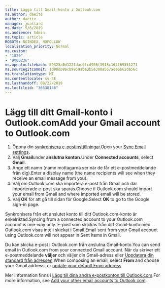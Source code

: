 ```yaml
---
title: Lägga till Gmail-konto i Outlook.com
ms.author: daeite
author: daeite
manager: joallard
ms.date: 5/6/2019
ms.audience: Admin
ms.topic: article
ROBOTS: NOINDEX, NOFOLLOW
localization_priority: Normal
ms.custom:
- "1820"
- "9000236"
ms.openlocfilehash: 59325a0d1221dac6fcd905f3918c164f69551271
ms.sourcegitcommit: 1d98db8acb9959aba3b5e308a567ade6b62da56c
ms.translationtype: MT
ms.contentlocale: sv-SE
ms.lasthandoff: 08/22/2019
ms.locfileid: "36538146"
---
```

# <a name="add-your-gmail-account-to-outlookcom"></a><span data-ttu-id="3e43d-102">Lägg till ditt Gmail-konto i Outlook.com</span><span class="sxs-lookup"><span data-stu-id="3e43d-102">Add your Gmail account to Outlook.com</span></span>

1. <span data-ttu-id="3e43d-103">Öppna din [synkronisera e-postinställningar](https://go.microsoft.com/fwlink/?linkid=875264).</span><span class="sxs-lookup"><span data-stu-id="3e43d-103">Open your [Sync Email settings](https://go.microsoft.com/fwlink/?linkid=875264).</span></span>
2. <span data-ttu-id="3e43d-104">Välj **Gmail**under **anslutna konton**.</span><span class="sxs-lookup"><span data-stu-id="3e43d-104">Under **Connected accounts**, select **Gmail**.</span></span>
3. <span data-ttu-id="3e43d-105">Ange ett namn (namn mottagarna ser när de får ett e-postmeddelande från dig).</span><span class="sxs-lookup"><span data-stu-id="3e43d-105">Enter a display name (the name recipients will see when they receive an email message from you).</span></span>
4. <span data-ttu-id="3e43d-106">Välj om Outlook.com ska importera e-post från Gmail och där importerade e-post ska sparas.</span><span class="sxs-lookup"><span data-stu-id="3e43d-106">Choose if Outlook.com should import your email from Gmail and where imported email will be stored.</span></span>
5. <span data-ttu-id="3e43d-107">Välj **OK** för att gå till sidan för Google.</span><span class="sxs-lookup"><span data-stu-id="3e43d-107">Select **OK** to go to the Google sign-in page.</span></span>

<span data-ttu-id="3e43d-108">Synkronisera från ett anslutet konto till ditt Outlook.com-konto är enkelriktad.</span><span class="sxs-lookup"><span data-stu-id="3e43d-108">Syncing from a connected account to your Outlook.com account is one-way only.</span></span> <span data-ttu-id="3e43d-109">E-post som skickas från ditt Gmail-konto med Outlook.com visas inte i skickat i Gmail.</span><span class="sxs-lookup"><span data-stu-id="3e43d-109">Email sent from your Gmail account using Outlook.com will not appear in Sent Items in Gmail.</span></span>

<span data-ttu-id="3e43d-110">Du kan skicka e-post i Outlook.com från anslutna Gmail-konto.</span><span class="sxs-lookup"><span data-stu-id="3e43d-110">You can send email in Outlook.com from your connected Gmail account.</span></span> <span data-ttu-id="3e43d-111">När du skriver ett e-postmeddelande **väljer** och väljer din Gmail-adress eller [Uppdatera din standard från adressen](https://go.microsoft.com/fwlink/?linkid=875264).</span><span class="sxs-lookup"><span data-stu-id="3e43d-111">When composing an email, select **From** and choose your Gmail address, or [update your default From address](https://go.microsoft.com/fwlink/?linkid=875264).</span></span>

<span data-ttu-id="3e43d-112">Mer information finns i [Lägg till dina andra e-postkonton till Outlook.com](https://support.office.com/article/c5224df4-5885-4e79-91ba-523aa743f0ba?wt.mc_id=Office_Outlook_com_Alchemy).</span><span class="sxs-lookup"><span data-stu-id="3e43d-112">For more information, see [Add your other email accounts to Outlook.com](https://support.office.com/article/c5224df4-5885-4e79-91ba-523aa743f0ba?wt.mc_id=Office_Outlook_com_Alchemy).</span></span>